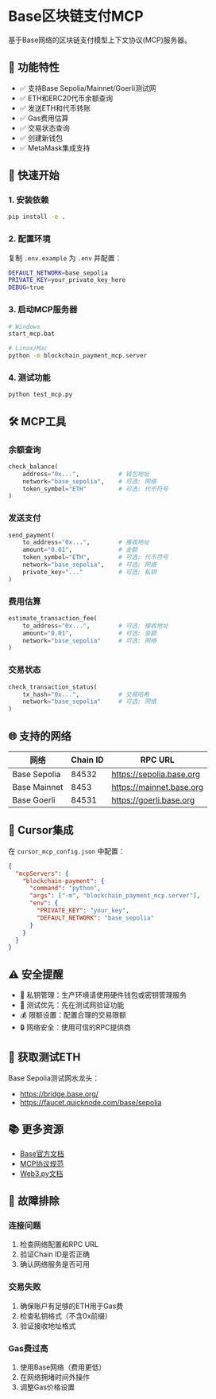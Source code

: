 # Base区块链支付MCP

基于Base网络的区块链支付模型上下文协议(MCP)服务器。

## 🌟 功能特性

- ✅ 支持Base Sepolia/Mainnet/Goerli测试网
- ✅ ETH和ERC20代币余额查询  
- ✅ 发送ETH和代币转账
- ✅ Gas费用估算
- ✅ 交易状态查询
- ✅ 创建新钱包
- ✅ MetaMask集成支持

## 🚀 快速开始

### 1. 安装依赖
```bash
pip install -e .
```

### 2. 配置环境
复制 `.env.example` 为 `.env` 并配置：
```bash
DEFAULT_NETWORK=base_sepolia
PRIVATE_KEY=your_private_key_here
DEBUG=true
```

### 3. 启动MCP服务器
```bash
# Windows
start_mcp.bat

# Linux/Mac  
python -m blockchain_payment_mcp.server
```

### 4. 测试功能
```bash
python test_mcp.py
```

## 🛠️ MCP工具

### 余额查询
```python
check_balance(
    address="0x...",           # 钱包地址
    network="base_sepolia",    # 可选: 网络
    token_symbol="ETH"         # 可选: 代币符号
)
```

### 发送支付
```python
send_payment(
    to_address="0x...",        # 接收地址
    amount="0.01",             # 金额
    token_symbol="ETH",        # 可选: 代币符号
    network="base_sepolia",    # 可选: 网络
    private_key="..."          # 可选: 私钥
)
```

### 费用估算
```python
estimate_transaction_fee(
    to_address="0x...",        # 可选: 接收地址
    amount="0.01",             # 可选: 金额
    network="base_sepolia"     # 可选: 网络
)
```

### 交易状态
```python
check_transaction_status(
    tx_hash="0x...",           # 交易哈希
    network="base_sepolia"     # 可选: 网络
)
```

## 🌐 支持的网络

| 网络 | Chain ID | RPC URL |
|------|----------|---------|
| Base Sepolia | 84532 | https://sepolia.base.org |
| Base Mainnet | 8453 | https://mainnet.base.org |
| Base Goerli | 84531 | https://goerli.base.org |

## 🔧 Cursor集成

在 `cursor_mcp_config.json` 中配置：
```json
{
  "mcpServers": {
    "blockchain-payment": {
      "command": "python",
      "args": ["-m", "blockchain_payment_mcp.server"],
      "env": {
        "PRIVATE_KEY": "your_key",
        "DEFAULT_NETWORK": "base_sepolia"
      }
    }
  }
}
```

## ⚠️ 安全提醒

- 🔑 私钥管理：生产环境请使用硬件钱包或密钥管理服务
- 🧪 测试优先：先在测试网验证功能
- 💰 限额设置：配置合理的交易限额
- 🔒 网络安全：使用可信的RPC提供商

## 🧪 获取测试ETH

Base Sepolia测试网水龙头：
- https://bridge.base.org/
- https://faucet.quicknode.com/base/sepolia

## 📚 更多资源

- [Base官方文档](https://docs.base.org/)
- [MCP协议规范](https://spec.modelcontextprotocol.io/)
- [Web3.py文档](https://web3py.readthedocs.io/)

## 🐛 故障排除

### 连接问题
1. 检查网络配置和RPC URL
2. 验证Chain ID是否正确
3. 确认网络服务是否可用

### 交易失败
1. 确保账户有足够的ETH用于Gas费
2. 检查私钥格式（不含0x前缀）
3. 验证接收地址格式

### Gas费过高
1. 使用Base网络（费用更低）
2. 在网络拥堵时间外操作
3. 调整Gas价格设置
